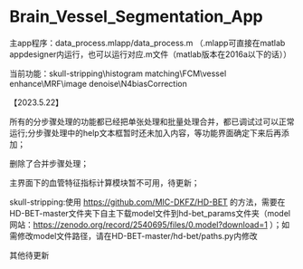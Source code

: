 # Brain_Vessel_Segmentation_App

主app程序：data_process.mlapp/data_process.m （.mlapp可直接在matlab appdesigner内运行，也可以运行对应.m文件（matlab版本在2016a以下的话））

当前功能：skull-stripping\histogram matching\FCM\vessel enhance\MRF\image denoise\N4biasCorrection

【2023.5.22】

所有的分步骤处理的功能都已经把单张处理和批量处理合并，都已调试过可以正常运行;分步骤处理中的help文本框暂时还未加入内容，等功能界面确定下来后再添加；

删除了合并步骤处理；

主界面下的血管特征指标计算模块暂不可用，待更新；


skull-stripping:使用 https://github.com/MIC-DKFZ/HD-BET 的方法，需要在HD-BET-master文件夹下自主下载model文件到hd-bet_params文件夹（model网站：https://zenodo.org/record/2540695/files/0.model?download=1 ）；如需修改model文件路径，请在HD-BET-master/hd-bet/paths.py内修改

其他待更新
